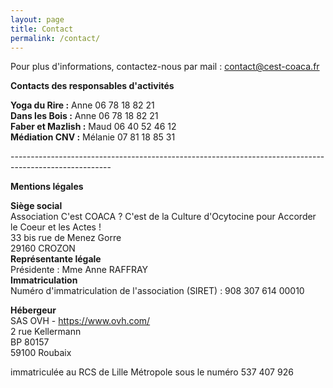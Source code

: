 ```yaml
---
layout: page
title: Contact
permalink: /contact/
---
```

Pour plus d'informations, contactez-nous par mail : <a href="mailto:contact@cest-coaca.fr">contact@cest-coaca.fr</a>

**Contacts des responsables d'activités**<br> 

**Yoga du Rire :** Anne 06 78 18 82 21<br>
**Dans les Bois :** Anne 06 78 18 82 21<br>
**Faber et Mazlish :** Maud 06 40 52 46 12<br>
**Médiation CNV :** Mélanie 07 81 18 85 31<br>


-------------------------------------------------------------------------------------------------------<br>

**Mentions légales**<br>

**Siège social**<br>
Association C'est COACA ? C'est de la Culture d'Ocytocine pour Accorder le Coeur et les Actes !<br>
33 bis rue de Menez Gorre<br>
29160 CROZON<br>
**Représentante légale**<br>
Présidente : Mme Anne RAFFRAY<br>
**Immatriculation**<br>
Numéro d'immatriculation de l'association (SIRET) : 908 307 614 00010<br>

**Hébergeur**<br> 
SAS OVH - https://www.ovh.com/<br> 
2 rue Kellermann<br> 
BP 80157<br> 
59100 Roubaix<br> 

immatriculée au RCS de Lille Métropole sous le numéro 537 407 926
